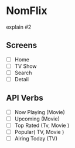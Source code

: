 # NomFlix

explain #2

## Screens

- [ ] Home
- [ ] TV Show
- [ ] Search
- [ ] Detail

## API Verbs

- [ ] Now Playing (Movie)
- [ ] Upcoming (Movie)
- [ ] Top Rated (Tv, Movie )
- [ ] Popular( TV, Movie )
- [ ] Airing Today (TV)
